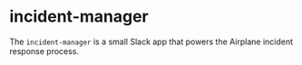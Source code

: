 # incident-manager

The `incident-manager` is a small Slack app that powers the Airplane incident
response process.
